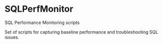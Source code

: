 # SQLPerfMonitor
SQL Performance Monitoring scripts

Set of scripts for capturing baseline performance and troubleshooting SQL issues. 
